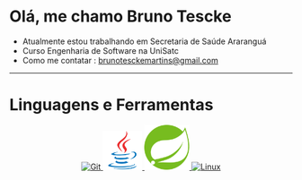 
# Olá, me chamo Bruno Tescke

* Atualmente estou trabalhando em Secretaria de Saúde Araranguá
* Curso Engenharia de Software na UniSatc
* Como me contatar : brunotesckemartins@gmail.com

---

# Linguagens e Ferramentas
<div align="center">
  <!-- Git -->
  <a href="https://git-scm.com" target="_blank">
    <img src="https://git-scm.com/images/logos/downloads/Git-Icon-1788C.png" width="50" alt="Git" />
  </a>
  
  <!-- Java -->
  <a href="https://www.oracle.com/java/" target="_blank">
    <img src="https://raw.githubusercontent.com/devicons/devicon/master/icons/java/java-original.svg" width="70" alt="Java" />
  </a>

  <!-- Spring -->
  <a href="https://spring.io" target="_blank">
    <img src="https://raw.githubusercontent.com/devicons/devicon/master/icons/spring/spring-original.svg" width="80" alt="Spring" />
  </a>

  <!-- Linux -->
  <a href="https://kernel.org" target="_blank">
    <img src="https://upload.wikimedia.org/wikipedia/commons/a/af/Tux.png" width="50" alt="Linux" />
  </a>
</div>
